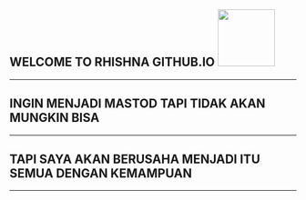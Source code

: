 
## WELCOME TO RHISHNA GITHUB.IO <img src="https://media.tenor.com/images/9e294084b51c743b04ec4c8061523adb/tenor.gif" width="100">
----
## INGIN MENJADI MASTOD TAPI TIDAK AKAN MUNGKIN BISA
----
## TAPI SAYA AKAN BERUSAHA MENJADI ITU SEMUA DENGAN KEMAMPUAN
----
##
